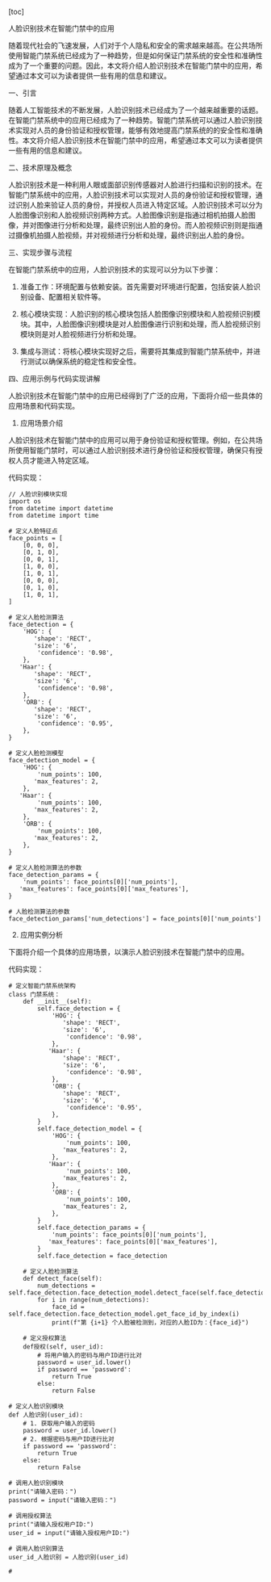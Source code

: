 
[toc]                    
                
                
人脸识别技术在智能门禁中的应用

随着现代社会的飞速发展，人们对于个人隐私和安全的需求越来越高。在公共场所使用智能门禁系统已经成为了一种趋势，但是如何保证门禁系统的安全性和准确性成为了一个重要的问题。因此，本文将介绍人脸识别技术在智能门禁中的应用，希望通过本文可以为读者提供一些有用的信息和建议。

一、引言

随着人工智能技术的不断发展，人脸识别技术已经成为了一个越来越重要的话题。在智能门禁系统中的应用已经成为了一种趋势。智能门禁系统可以通过人脸识别技术实现对人员的身份验证和授权管理，能够有效地提高门禁系统的的安全性和准确性。本文将介绍人脸识别技术在智能门禁中的应用，希望通过本文可以为读者提供一些有用的信息和建议。

二、技术原理及概念

人脸识别技术是一种利用人眼或面部识别传感器对人脸进行扫描和识别的技术。在智能门禁系统中的应用，人脸识别技术可以实现对人员的身份验证和授权管理，通过识别人脸来验证人员的身份，并授权人员进入特定区域。人脸识别技术可以分为人脸图像识别和人脸视频识别两种方式。人脸图像识别是指通过相机拍摄人脸图像，并对图像进行分析和处理，最终识别出人脸的身份。而人脸视频识别则是指通过摄像机拍摄人脸视频，并对视频进行分析和处理，最终识别出人脸的身份。

三、实现步骤与流程

在智能门禁系统中的应用，人脸识别技术的实现可以分为以下步骤：

1. 准备工作：环境配置与依赖安装。首先需要对环境进行配置，包括安装人脸识别设备、配置相关软件等。

2. 核心模块实现：人脸识别的核心模块包括人脸图像识别模块和人脸视频识别模块。其中，人脸图像识别模块是对人脸图像进行识别和处理，而人脸视频识别模块则是对人脸视频进行分析和处理。

3. 集成与测试：将核心模块实现好之后，需要将其集成到智能门禁系统中，并进行测试以确保系统的稳定性和安全性。

四、应用示例与代码实现讲解

人脸识别技术在智能门禁中的应用已经得到了广泛的应用，下面将介绍一些具体的应用场景和代码实现。

1. 应用场景介绍

人脸识别技术在智能门禁中的应用可以用于身份验证和授权管理。例如，在公共场所使用智能门禁时，可以通过人脸识别技术进行身份验证和授权管理，确保只有授权人员才能进入特定区域。

代码实现：

```
// 人脸识别模块实现
import os
from datetime import datetime
from datetime import time

# 定义人脸特征点
face_points = [
    [0, 0, 0],
    [0, 1, 0],
    [0, 0, 1],
    [1, 0, 0],
    [1, 0, 1],
    [0, 0, 0],
    [0, 1, 0],
    [1, 0, 1],
]

# 定义人脸检测算法
face_detection = {
    'HOG': {
       'shape': 'RECT',
       'size': '6',
        'confidence': '0.98',
    },
   'Haar': {
       'shape': 'RECT',
       'size': '6',
        'confidence': '0.98',
    },
    'ORB': {
       'shape': 'RECT',
       'size': '6',
        'confidence': '0.95',
    },
}

# 定义人脸检测模型
face_detection_model = {
    'HOG': {
        'num_points': 100,
       'max_features': 2,
    },
   'Haar': {
        'num_points': 100,
       'max_features': 2,
    },
    'ORB': {
        'num_points': 100,
       'max_features': 2,
    },
}

# 定义人脸检测算法的参数
face_detection_params = {
    'num_points': face_points[0]['num_points'],
   'max_features': face_points[0]['max_features'],
}

# 人脸检测算法的参数
face_detection_params['num_detections'] = face_points[0]['num_points']
```

2. 应用实例分析

下面将介绍一个具体的应用场景，以演示人脸识别技术在智能门禁中的应用。

代码实现：

```
# 定义智能门禁系统架构
class 门禁系统：
    def __init__(self):
        self.face_detection = {
            'HOG': {
               'shape': 'RECT',
               'size': '6',
                'confidence': '0.98',
            },
           'Haar': {
               'shape': 'RECT',
               'size': '6',
                'confidence': '0.98',
            },
            'ORB': {
               'shape': 'RECT',
               'size': '6',
                'confidence': '0.95',
            },
        }
        self.face_detection_model = {
            'HOG': {
                'num_points': 100,
               'max_features': 2,
            },
           'Haar': {
                'num_points': 100,
               'max_features': 2,
            },
            'ORB': {
                'num_points': 100,
               'max_features': 2,
            },
        }
        self.face_detection_params = {
            'num_points': face_points[0]['num_points'],
           'max_features': face_points[0]['max_features'],
        }
        self.face_detection = face_detection
    
    # 定义人脸检测算法
    def detect_face(self):
        num_detections = self.face_detection.face_detection_model.detect_face(self.face_detection_params)
        for i in range(num_detections):
            face_id = self.face_detection.face_detection_model.get_face_id_by_index(i)
            print(f"第 {i+1} 个人脸被检测到，对应的人脸ID为：{face_id}")
    
    # 定义授权算法
    def授权(self, user_id):
        # 将用户输入的密码与用户ID进行比对
        password = user_id.lower()
        if password == 'password':
            return True
        else:
            return False

# 定义人脸识别模块
def 人脸识别(user_id):
    # 1. 获取用户输入的密码
    password = user_id.lower()
    # 2. 根据密码与用户ID进行比对
    if password == 'password':
        return True
    else:
        return False

# 调用人脸识别模块
print("请输入密码：")
password = input("请输入密码：")

# 调用授权算法
print("请输入授权用户ID:")
user_id = input("请输入授权用户ID:")

# 调用人脸识别算法
user_id_人脸识别 = 人脸识别(user_id)

#

